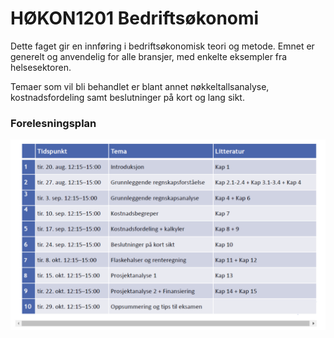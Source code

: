 # HØKON1201 Bedriftsøkonomi
Dette faget gir en innføring i bedriftsøkonomisk teori og metode. Emnet er generelt og anvendelig for alle bransjer, med enkelte eksempler fra helsesektoren.

Temaer som vil bli behandlet er blant annet nøkkeltallsanalyse, kostnadsfordeling samt beslutninger på kort og lang sikt.

### **Forelesningsplan**
![forelesningsplan](forelesningsplan.png)
